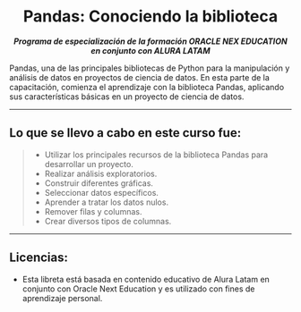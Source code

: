 <h1 align="center">Pandas: Conociendo la biblioteca</h1>

<p align="center"><strong><em>Programa de especialización de la formación ORACLE NEX EDUCATION en conjunto con ALURA LATAM</em></strong></p>

Pandas, una de las principales bibliotecas de Python para la manipulación y análisis de datos en proyectos de ciencia de datos.
En esta parte de la capacitación, comienza el aprendizaje con la biblioteca Pandas, aplicando sus características básicas en un proyecto de ciencia de datos.

---

## Lo que se llevo a cabo en este curso fue:

> * Utilizar los principales recursos de la biblioteca Pandas para desarrollar un proyecto.
> * Realizar análisis exploratorios.
> * Construir diferentes gráficas.
> * Seleccionar datos específicos.
> * Aprender a tratar los datos nulos.
> * Remover filas y columnas.
> * Crear diversos tipos de columnas.

---

## Licencias:

- Esta libreta está basada en contenido educativo de Alura Latam en conjunto con Oracle Next Education y es utilizado con fines de aprendizaje personal.
